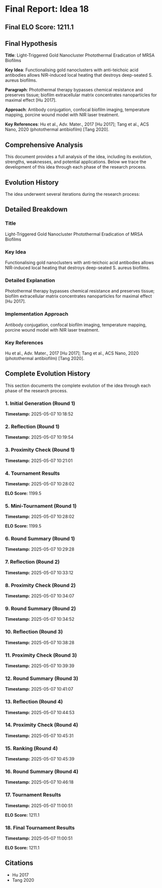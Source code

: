 # Final Report: Idea 18

## Final ELO Score: 1211.1

## Final Hypothesis

**Title**: Light-Triggered Gold Nanocluster Photothermal Eradication of MRSA Biofilms

**Key Idea**: Functionalising gold nanoclusters with anti-teichoic acid antibodies allows NIR-induced local heating that destroys deep-seated S. aureus biofilms.

**Paragraph**: Photothermal therapy bypasses chemical resistance and preserves tissue; biofilm extracellular matrix concentrates nanoparticles for maximal effect [Hu 2017].

**Approach**: Antibody conjugation, confocal biofilm imaging, temperature mapping, porcine wound model with NIR laser treatment.

**Key References**: Hu et al., Adv. Mater., 2017 [Hu 2017]; Tang et al., ACS Nano, 2020 (photothermal antibiofilm) [Tang 2020].

## Comprehensive Analysis

This document provides a full analysis of the idea, including its evolution, strengths, weaknesses, and potential applications. Below we trace the development of this idea through each phase of the research process.

## Evolution History

The idea underwent several iterations during the research process:

## Detailed Breakdown

### Title

Light-Triggered Gold Nanocluster Photothermal Eradication of MRSA Biofilms

### Key Idea

Functionalising gold nanoclusters with anti-teichoic acid antibodies allows NIR-induced local heating that destroys deep-seated S. aureus biofilms.

### Detailed Explanation

Photothermal therapy bypasses chemical resistance and preserves tissue; biofilm extracellular matrix concentrates nanoparticles for maximal effect [Hu 2017].

### Implementation Approach

Antibody conjugation, confocal biofilm imaging, temperature mapping, porcine wound model with NIR laser treatment.

### Key References

Hu et al., Adv. Mater., 2017 [Hu 2017]; Tang et al., ACS Nano, 2020 (photothermal antibiofilm) [Tang 2020].

## Complete Evolution History

This section documents the complete evolution of the idea through each phase of the research process.

### 1. Initial Generation (Round 1)
**Timestamp:** 2025-05-07 10:18:52



### 2. Reflection (Round 1)
**Timestamp:** 2025-05-07 10:19:54



### 3. Proximity Check (Round 1)
**Timestamp:** 2025-05-07 10:21:01



### 4. Tournament Results
**Timestamp:** 2025-05-07 10:28:02

**ELO Score:** 1199.5



### 5. Mini-Tournament (Round 1)
**Timestamp:** 2025-05-07 10:28:02

**ELO Score:** 1199.5



### 6. Round Summary (Round 1)
**Timestamp:** 2025-05-07 10:29:28



### 7. Reflection (Round 2)
**Timestamp:** 2025-05-07 10:33:12



### 8. Proximity Check (Round 2)
**Timestamp:** 2025-05-07 10:34:07



### 9. Round Summary (Round 2)
**Timestamp:** 2025-05-07 10:34:52



### 10. Reflection (Round 3)
**Timestamp:** 2025-05-07 10:38:28



### 11. Proximity Check (Round 3)
**Timestamp:** 2025-05-07 10:39:39



### 12. Round Summary (Round 3)
**Timestamp:** 2025-05-07 10:41:07



### 13. Reflection (Round 4)
**Timestamp:** 2025-05-07 10:44:53



### 14. Proximity Check (Round 4)
**Timestamp:** 2025-05-07 10:45:31



### 15. Ranking (Round 4)
**Timestamp:** 2025-05-07 10:45:39



### 16. Round Summary (Round 4)
**Timestamp:** 2025-05-07 10:46:18



### 17. Tournament Results
**Timestamp:** 2025-05-07 11:00:51

**ELO Score:** 1211.1



### 18. Final Tournament Results
**Timestamp:** 2025-05-07 11:00:51

**ELO Score:** 1211.1



## Citations

- Hu 2017
- Tang 2020
